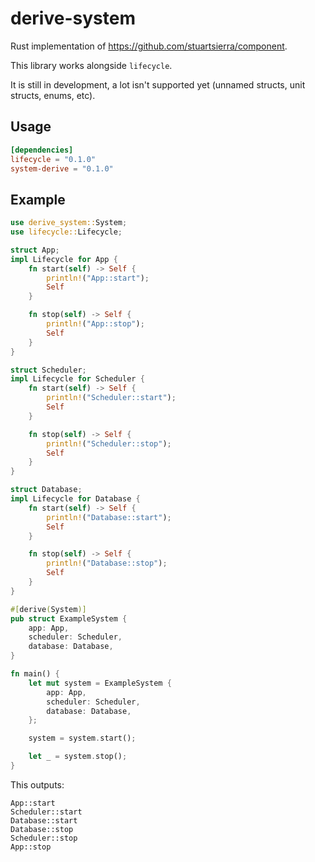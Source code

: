 # derive-system

Rust implementation of https://github.com/stuartsierra/component.

This library works alongside `lifecycle`.

It is still in development, a lot isn't supported yet (unnamed structs, unit structs, enums, etc).

## Usage

```toml
[dependencies]
lifecycle = "0.1.0"
system-derive = "0.1.0"
```

## Example

```rust
use derive_system::System;
use lifecycle::Lifecycle;

struct App;
impl Lifecycle for App {
    fn start(self) -> Self {
        println!("App::start");
        Self
    }

    fn stop(self) -> Self {
        println!("App::stop");
        Self
    }
}

struct Scheduler;
impl Lifecycle for Scheduler {
    fn start(self) -> Self {
        println!("Scheduler::start");
        Self
    }

    fn stop(self) -> Self {
        println!("Scheduler::stop");
        Self
    }
}

struct Database;
impl Lifecycle for Database {
    fn start(self) -> Self {
        println!("Database::start");
        Self
    }

    fn stop(self) -> Self {
        println!("Database::stop");
        Self
    }
}

#[derive(System)]
pub struct ExampleSystem {
    app: App,
    scheduler: Scheduler,
    database: Database,
}

fn main() {
    let mut system = ExampleSystem {
        app: App,
        scheduler: Scheduler,
        database: Database,
    };

    system = system.start();

    let _ = system.stop();
}
```

This outputs:

```
App::start
Scheduler::start
Database::start
Database::stop
Scheduler::stop
App::stop
```
